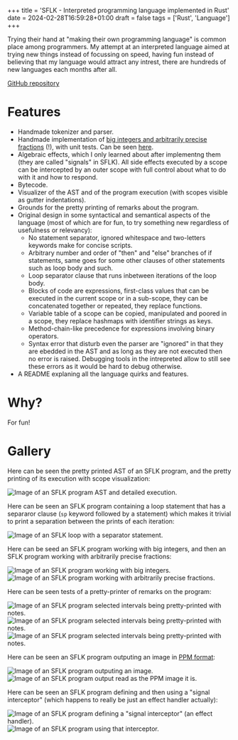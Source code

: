 +++
title = 'SFLK - Interpreted programming language implemented in Rust'
date = 2024-02-28T16:59:28+01:00
draft = false
tags = ['Rust', 'Language']
+++

Trying their hand at "making their own programming language" is common place among programmers. My attempt at an interpreted language aimed at trying new things instead of focussing on speed, having fun instead of believing that my language would attract any intrest, there are hundreds of new languages each months after all.

[GitHub repository](https://github.com/sflk-lang/sflk)

# Features

- Handmade tokenizer and parser.
- Handmade implementation of [big integers and arbitrarily precise fractions](https://en.wikipedia.org/wiki/Arbitrary-precision_arithmetic) (!), with unit tests. Can be seen [here](https://github.com/sflk-lang/sflk/blob/849f8b1571475e25f14017ff61d7d65bfd6fc40f/sflk-lang/src/bignums.rs).
- Algebraic effects, which I only learned about after implementng them (they are called "signals" in SFLK). All side effects executed by a scope can be intercepted by an outer scope with full control about what to do with it and how to respond.
- Bytecode.
- Visualizer of the AST and of the program execution (with scopes visible as gutter indentations).
- Grounds for the pretty printing of remarks about the program.
- Original design in some syntactical and semantical aspects of the language (most of which are for fun, to try something new regardless of usefulness or relevancy):
  - No statement separator, ignored whitespace and two-letters keywords make for concise scripts.
  - Arbitrary number and order of "then" and "else" branches of if statements, same goes for some other clauses of other statements such as loop body and such.
  - Loop separator clause that runs inbetween iterations of the loop body.
  - Blocks of code are expressions, first-class values that can be executed in the current scope or in a sub-scope, they can be concatenated together or repeated, they replace functions.
  - Variable table of a scope can be copied, manipulated and poored in a scope, they replace hashmaps with identifier strings as keys.
  - Method-chain-like precedence for expressions involving binary operators.
  - Syntax error that disturb even the parser are "ignored" in that they are ebedded in the AST and as long as they are not executed then no error is raised. Debugging tools in the intrepreted allow to still see these errors as it would be hard to debug otherwise.
- A README explaning all the language quirks and features.

# Why?

For fun!

# Gallery

Here can be seen the pretty printed AST of an SFLK program, and the pretty printing of its execution with scope visualization:

![Image of an SFLK program AST and detailed execution.](/sflk-01.png)

Here can be seen an SFLK program containing a loop statement that has a separaror clause (`sp` keyword followed by a statement) which makes it trivial to print a separation between the prints of each iteration:

![Image of an SFLK loop with a separator statement.](/sflk-02.png)

Here can be seed an SFLK program working with big integers, and then an SFLK program working with arbitrarily precise fractions:

![Image of an SFLK program working with big integers.](/sflk-03.png)
![Image of an SFLK program working with arbitrarily precise fractions.](/sflk-04.png)

Here can be seen tests of a pretty-printer of remarks on the program:

![Image of an SFLK program selected intervals being pretty-printed with notes.](/sflk-05.png)
![Image of an SFLK program selected intervals being pretty-printed with notes.](/sflk-06.png)
![Image of an SFLK program selected intervals being pretty-printed with notes.](/sflk-07.png)

Here can be seen an SFLK program outputing an image in [PPM format](https://en.wikipedia.org/wiki/Netpbm#File_formats):

![Image of an SFLK program outputing an image.](/sflk-08.png)
![Image of an SFLK program output read as the PPM image it is.](/sflk-09.png)

Here can be seen an SFLK program defining and then using a "signal interceptor" (which happens to really be just an effect handler actually):

![Image of an SFLK program defining a "signal interceptor" (an effect handler).](/sflk-10.png)
![Image of an SFLK program using that interceptor.](/sflk-11.png)
